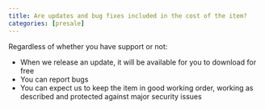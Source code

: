```yaml
---
title: Are updates and bug fixes included in the cost of the item?
categories: [presale]
---
```


Regardless of whether you have support or not:

- When we release an update, it will be available for you to download for free
- You can report bugs
- You can expect us to keep the item in good working order, working as described and protected against major security issues
